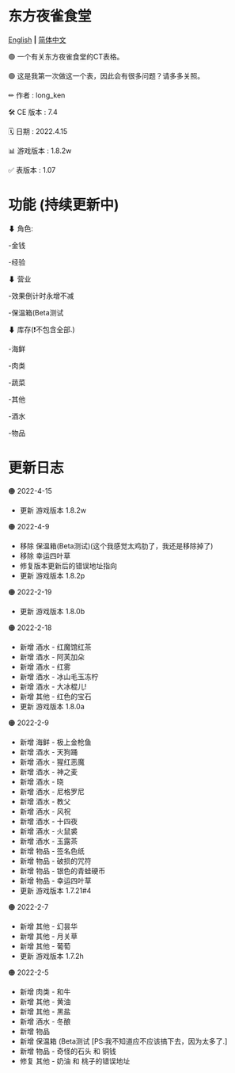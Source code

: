# 东方夜雀食堂

[English](README.md) **|** [简体中文](README_CN.md)

🟢 一个有关东方夜雀食堂的CT表格。

🟢 这是我第一次做这一个表，因此会有很多问题？请多多关照。

✏ 作者        : long_ken

🛠 CE 版本    : 7.4

🗓 日期          : 2022.4.15

📊 游戏版本  : 1.8.2w

✅ 表版本 : 1.07

# 功能 (持续更新中)

⬇ 角色:

-金钱

-经验

⬇ 营业

-效果倒计时永增不减

-保温箱(Beta测试

⬇ 库存(❗不包含全部.)

-海鲜

-肉类

-蔬菜

-其他

-酒水

-物品

# 更新日志

🟠 2022-4-15
- 更新 游戏版本 1.8.2w

🟠 2022-4-9
- 移除 保温箱(Beta测试)(这个我感觉太鸡肋了，我还是移除掉了)
- 移除 幸运四叶草
- 修复版本更新后的错误地址指向
- 更新 游戏版本 1.8.2p

🟠 2022-2-19
- 更新 游戏版本 1.8.0b

🟠 2022-2-18
- 新增 酒水 - 红魔馆红茶
- 新增 酒水 - 阿芙加朵
- 新增 酒水 - 红雾
- 新增 酒水 - 冰山毛玉冻柠
- 新增 酒水 - 大冰棍儿!
- 新增 其他 - 红色的宝石
- 更新 游戏版本 1.8.0a

🟠 2022-2-9
- 新增 海鲜 - 极上金枪鱼
- 新增 酒水 - 天狗踊
- 新增 酒水 - 猩红恶魔
- 新增 酒水 - 神之麦
- 新增 酒水 - 晓
- 新增 酒水 - 尼格罗尼
- 新增 酒水 - 教父
- 新增 酒水 - 风祝
- 新增 酒水 - 十四夜
- 新增 酒水 - 火鼠裘
- 新增 酒水 - 玉露茶
- 新增 物品 - 签名色纸
- 新增 物品 - 破损的咒符
- 新增 物品 - 银色的青蛙硬币
- 新增 物品 - 幸运四叶草
- 更新 游戏版本 1.7.21#4

🟠 2022-2-7
- 新增 其他 - 幻昙华
- 新增 其他 - 月关草
- 新增 其他 - 葡萄
- 更新 游戏版本 1.7.2h

🟠 2022-2-5
- 新增 肉类 - 和牛
- 新增 其他 - 黄油
- 新增 其他 - 黑盐
- 新增 酒水 - 冬酿
- 新增 物品
- 新增 保温箱 (Beta测试 [PS:我不知道应不应该搞下去，因为太多了.]
- 新增 物品 - 奇怪的石头 和 铜钱
- 修复 其他 - 奶油 和 桃子的错误地址
